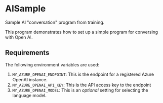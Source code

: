 # AISample

Sample AI "conversation" program from training.

This program demonstrates how to set up a simple program for conversing with Open AI.

## Requirements

The following environment variables are used:

1. `MY_AZURE_OPENAI_ENDPOINT`: This is the endpoint for a registered Azure OpenAI instance.
2. `MY_AZURE_OPENAI_API_KEY`: This is the API access key to the endpoint
3. `MY_AZURE_OPENAI_MODEL`: This is an *optional* setting for selecting the language model.
